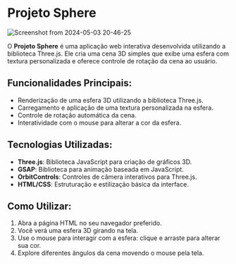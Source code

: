 # Projeto Sphere
![Screenshot from 2024-05-03 20-46-25](https://github.com/hugo4s/First-Project-Three.js/assets/140451515/9101f75c-5167-4e52-bcd7-1c9649d50334)

O **Projeto Sphere** é uma aplicação web interativa desenvolvida utilizando a biblioteca Three.js. Ele cria uma cena 3D simples que exibe uma esfera com textura personalizada e oferece controle de rotação da cena ao usuário.

## Funcionalidades Principais:
- Renderização de uma esfera 3D utilizando a biblioteca Three.js.
- Carregamento e aplicação de uma textura personalizada na esfera.
- Controle de rotação automática da cena.
- Interatividade com o mouse para alterar a cor da esfera.

## Tecnologias Utilizadas:
- **Three.js**: Biblioteca JavaScript para criação de gráficos 3D.
- **GSAP**: Biblioteca para animação baseada em JavaScript.
- **OrbitControls**: Controles de câmera interativos para Three.js.
- **HTML/CSS**: Estruturação e estilização básica da interface.

## Como Utilizar:
1. Abra a página HTML no seu navegador preferido.
2. Você verá uma esfera 3D girando na tela.
3. Use o mouse para interagir com a esfera: clique e arraste para alterar sua cor.
4. Explore diferentes ângulos da cena movendo o mouse pela tela.

